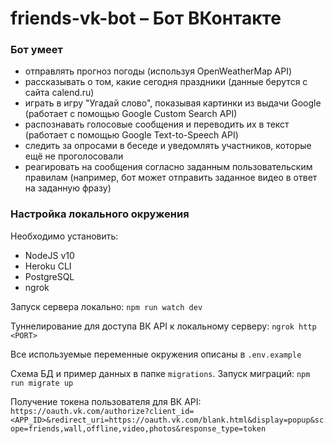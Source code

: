 # friends-vk-bot &ndash; Бот ВКонтакте

### Бот умеет
- отправлять прогноз погоды (используя OpenWeatherMap API)
- рассказывать о том, какие сегодня праздники (данные берутся с сайта calend.ru)
- играть в игру "Угадай слово", показывая картинки из выдачи Google (работает с помощью Google Custom Search API)
- распознавать голосовые сообщения и переводить их в текст (работает с помощью Google Text-to-Speech API)
- следить за опросами в беседе и уведомлять участников, которые ещё не проголосовали
- реагировать на сообщения согласно заданным пользовательским правилам (например, бот может отправить заданное видео в ответ на заданную фразу)

### Настройка локального окружения

Необходимо установить:
- NodeJS v10
- Heroku CLI
- PostgreSQL
- ngrok

Запуск сервера локально: ```npm run watch dev```

Туннелирование для доступа ВК API к локальному серверу: ```ngrok http <PORT>```

Все используемые переменные окружения описаны в `.env.example`

Схема БД и пример данных в папке `migrations`. Запуск миграций: `npm run migrate up`

Получение токена пользователя для ВК API: `https://oauth.vk.com/authorize?client_id=<APP_ID>&redirect_uri=https://oauth.vk.com/blank.html&display=popup&scope=friends,wall,offline,video,photos&response_type=token`
